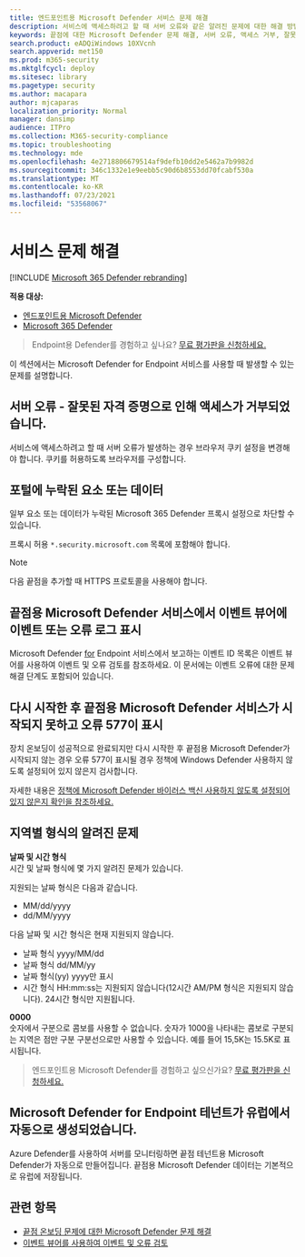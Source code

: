 ```yaml
---
title: 엔드포인트용 Microsoft Defender 서비스 문제 해결
description: 서비스에 액세스하려고 할 때 서버 오류와 같은 알려진 문제에 대한 해결 방법과 해결 방법을 찾아야 합니다.
keywords: 끝점에 대한 Microsoft Defender 문제 해결, 서버 오류, 액세스 거부, 잘못된 자격 증명, 데이터 없음, 대시보드 포털, 허용, 이벤트 뷰어
search.product: eADQiWindows 10XVcnh
search.appverid: met150
ms.prod: m365-security
ms.mktglfcycl: deploy
ms.sitesec: library
ms.pagetype: security
ms.author: macapara
author: mjcaparas
localization_priority: Normal
manager: dansimp
audience: ITPro
ms.collection: M365-security-compliance
ms.topic: troubleshooting
ms.technology: mde
ms.openlocfilehash: 4e2718806679514af9defb10dd2e5462a7b9982d
ms.sourcegitcommit: 346c1332e1e9eebb5c90d6b8553dd70fcabf530a
ms.translationtype: MT
ms.contentlocale: ko-KR
ms.lasthandoff: 07/23/2021
ms.locfileid: "53568067"
---
```

# <a name="troubleshoot-service-issues"></a>서비스 문제 해결

[!INCLUDE [Microsoft 365 Defender rebranding](../../includes/microsoft-defender.md)]

**적용 대상:**
- [엔드포인트용 Microsoft Defender](https://go.microsoft.com/fwlink/p/?linkid=2154037)
- [Microsoft 365 Defender](https://go.microsoft.com/fwlink/?linkid=2118804)

> Endpoint용 Defender를 경험하고 싶나요? [무료 평가판을 신청하세요.](https://www.microsoft.com/microsoft-365/windows/microsoft-defender-atp?ocid=docs-wdatp-pullalerts-abovefoldlink) 


이 섹션에서는 Microsoft Defender for Endpoint 서비스를 사용할 때 발생할 수 있는 문제를 설명합니다.

## <a name="server-error---access-is-denied-due-to-invalid-credentials"></a>서버 오류 - 잘못된 자격 증명으로 인해 액세스가 거부되었습니다.
서비스에 액세스하려고 할 때 서버 오류가 발생하는 경우 브라우저 쿠키 설정을 변경해야 합니다.
쿠키를 허용하도록 브라우저를 구성합니다.

## <a name="elements-or-data-missing-on-the-portal"></a>포털에 누락된 요소 또는 데이터
일부 요소 또는 데이터가 누락된 Microsoft 365 Defender 프록시 설정으로 차단할 수 있습니다.

프록시 허용 `*.security.microsoft.com` 목록에 포함해야 합니다.


> [!NOTE]
> 다음 끝점을 추가할 때 HTTPS 프로토콜을 사용해야 합니다.

## <a name="microsoft-defender-for-endpoint-service-shows-event-or-error-logs-in-the-event-viewer"></a>끝점용 Microsoft Defender 서비스에서 이벤트 뷰어에 이벤트 또는 오류 로그 표시

Microsoft Defender [for](event-error-codes.md) Endpoint 서비스에서 보고하는 이벤트 ID 목록은 이벤트 뷰어를 사용하여 이벤트 및 오류 검토를 참조하세요. 이 문서에는 이벤트 오류에 대한 문제 해결 단계도 포함되어 있습니다.

## <a name="microsoft-defender-for-endpoint-service-fails-to-start-after-a-reboot-and-shows-error-577"></a>다시 시작한 후 끝점용 Microsoft Defender 서비스가 시작되지 못하고 오류 577이 표시

장치 온보딩이 성공적으로 완료되지만 다시 시작한 후 끝점용 Microsoft Defender가 시작되지 않는 경우 오류 577이 표시될 경우 정책에 Windows Defender 사용하지 않도록 설정되어 있지 않은지 검사합니다.

자세한 내용은 [정책에 Microsoft Defender 바이러스 백신 사용하지 않도록 설정되어 있지 않은지 확인을 참조하세요.](troubleshoot-onboarding.md#ensure-that-microsoft-defender-antivirus-is-not-disabled-by-a-policy)

## <a name="known-issues-with-regional-formats"></a>지역별 형식의 알려진 문제

**날짜 및 시간 형식**<br>
시간 및 날짜 형식에 몇 가지 알려진 문제가 있습니다. 

지원되는 날짜 형식은 다음과 같습니다.
- MM/dd/yyyy
- dd/MM/yyyy

다음 날짜 및 시간 형식은 현재 지원되지 않습니다.
- 날짜 형식 yyyy/MM/dd
- 날짜 형식 dd/MM/yy
- 날짜 형식(yy) yyyy만 표시
- 시간 형식 HH:mm:ss는 지원되지 않습니다(12시간 AM/PM 형식은 지원되지 않습니다). 24시간 형식만 지원됩니다.

**0000**<br>
숫자에서 구분으로 콤보를 사용할 수 없습니다. 숫자가 1000을 나타내는 콤보로 구분되는 지역은 점만 구분 구분선으로만 사용할 수 있습니다. 예를 들어 15,5K는 15.5K로 표시됩니다.

>엔드포인트용 Microsoft Defender를 경험하고 싶으신가요? [무료 평가판을 신청하세요.](https://www.microsoft.com/microsoft-365/windows/microsoft-defender-atp?ocid=docs-wdatp-troubleshoot-belowfoldlink)

## <a name="microsoft-defender-for-endpoint-tenant-was-automatically-created-in-europe"></a>Microsoft Defender for Endpoint 테넌트가 유럽에서 자동으로 생성되었습니다.
Azure Defender를 사용하여 서버를 모니터링하면 끝점 테넌트용 Microsoft Defender가 자동으로 만들어집니다. 끝점용 Microsoft Defender 데이터는 기본적으로 유럽에 저장됩니다.

## <a name="related-topics"></a>관련 항목
- [끝점 온보딩 문제에 대한 Microsoft Defender 문제 해결](troubleshoot-onboarding.md)
- [이벤트 뷰어를 사용하여 이벤트 및 오류 검토](event-error-codes.md)
